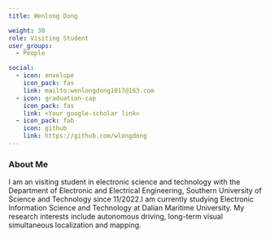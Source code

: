 ```yaml
---
title: Wenlong Dong

weight: 30
role: Visiting Student
user_groups:
  - People

social:
  - icon: envelope 
    icon_pack: fas
    link: mailto:wenlongdong1017@163.com
  - icon: graduation-cap 
    icon_pack: fas
    link: <Your google-scholar link>
  - icon_pack: fab
    icon: github
    link: https://github.com/wlongdong
---
```

### About Me
I am an visiting student in electronic science and technology with the Department of Electronic and Electrical Engineering, Southern University of Science and Technology since 11/2022.I am currently studying Electronic Information Science and Technology at Dalian Maritime University. My research interests include autonomous driving, long-term visual simultaneous localization and mapping.


